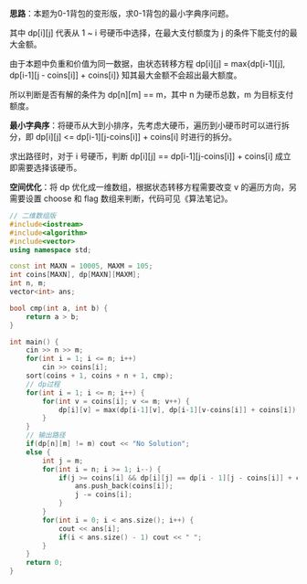 **思路**：本题为0-1背包的变形版，求0-1背包的最小字典序问题。

其中 dp[i][j] 代表从 1 ~ i 号硬币中选择，在最大支付额度为 j 的条件下能支付的最大金额。

由于本题中负重和价值为同一数据，由状态转移方程 dp[i][j] = max{dp[i-1][j], dp[i-1][j - coins[i]] + coins[i]} 知其最大金额不会超出最大额度。

所以判断是否有解的条件为 dp[n][m] == m，其中 n 为硬币总数，m 为目标支付额度。

**最小字典序**：将硬币从大到小排序，先考虑大硬币，遍历到小硬币时可以进行拆分，即 dp[i][j] <= dp[i-1][j-coins[i]] + coins[i] 时进行的拆分。

求出路径时，对于 i 号硬币，判断 dp[i][j] == dp[i-1][j-coins[i]] + coins[i] 成立即需要选择该硬币。

**空间优化**：将 dp 优化成一维数组，根据状态转移方程需要改变 v 的遍历方向，另需要设置 choose 和 flag 数组来判断，代码可见《算法笔记》。

```cpp
// 二维数组版
#include<iostream>
#include<algorithm>
#include<vector>
using namespace std;

const int MAXN = 10005, MAXM = 105;
int coins[MAXN], dp[MAXN][MAXM];
int n, m;
vector<int> ans;

bool cmp(int a, int b) {
    return a > b;
}

int main() {
    cin >> n >> m;
    for(int i = 1; i <= n; i++)
        cin >> coins[i];
    sort(coins + 1, coins + n + 1, cmp);
    // dp过程
    for(int i = 1; i <= n; i++) {
        for(int v = coins[i]; v <= m; v++) {
            dp[i][v] = max(dp[i-1][v], dp[i-1][v-coins[i]] + coins[i]);
        }
    }
    // 输出路径
    if(dp[n][m] != m) cout << "No Solution";
    else {
        int j = m;
        for(int i = n; i >= 1; i--) {
            if(j >= coins[i] && dp[i][j] == dp[i - 1][j - coins[i]] + coins[i]) {
                ans.push_back(coins[i]);
                j -= coins[i];
            }
        }
        for(int i = 0; i < ans.size(); i++) {
            cout << ans[i];
            if(i < ans.size() - 1) cout << " ";
        }
    }
    return 0;
}
```